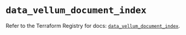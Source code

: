 # `data_vellum_document_index`

Refer to the Terraform Registry for docs: [`data_vellum_document_index`](https://registry.terraform.io/providers/vellum-ai/vellum/0.0.7/docs/data-sources/document_index).
